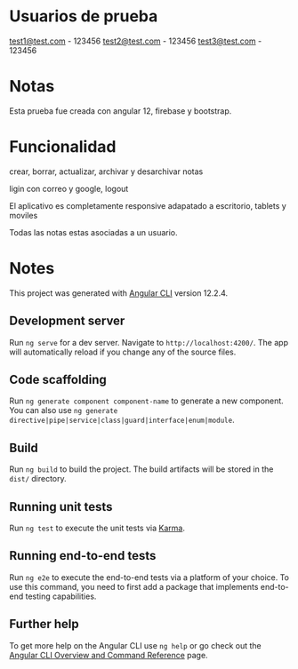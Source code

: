 
# Usuarios de prueba

test1@test.com - 123456
test2@test.com - 123456
test3@test.com - 123456

# Notas

Esta prueba fue creada con angular 12, firebase y bootstrap.

# Funcionalidad

crear, borrar, actualizar, archivar y desarchivar notas

ligin con correo y google, logout

El aplicativo es completamente responsive adapatado a escritorio, tablets y moviles

Todas las notas estas asociadas a un usuario.

# Notes

This project was generated with [Angular CLI](https://github.com/angular/angular-cli) version 12.2.4.

## Development server

Run `ng serve` for a dev server. Navigate to `http://localhost:4200/`. The app will automatically reload if you change any of the source files.

## Code scaffolding

Run `ng generate component component-name` to generate a new component. You can also use `ng generate directive|pipe|service|class|guard|interface|enum|module`.

## Build

Run `ng build` to build the project. The build artifacts will be stored in the `dist/` directory.

## Running unit tests

Run `ng test` to execute the unit tests via [Karma](https://karma-runner.github.io).

## Running end-to-end tests

Run `ng e2e` to execute the end-to-end tests via a platform of your choice. To use this command, you need to first add a package that implements end-to-end testing capabilities.

## Further help

To get more help on the Angular CLI use `ng help` or go check out the [Angular CLI Overview and Command Reference](https://angular.io/cli) page.


